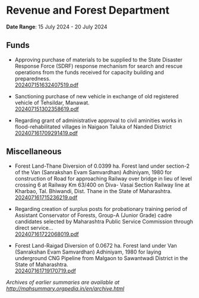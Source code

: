 # Revenue and Forest Department

**Date Range**: 15 July 2024 - 20 July 2024


## Funds
- Approving purchase of materials to be supplied to the State Disaster Response Force (SDRF) response mechanism for search and rescue operations from the funds received for capacity building and preparedness.\
  [202407151632407519.pdf](https://gr.maharashtra.gov.in/Site/Upload/Government%20Resolutions/English/202407151632407519.pdf)

- Sanctioning purchase of new vehicle in exchange of old registered vehicle of Tehsildar, Manawat.\
  [202407151302358619.pdf](https://gr.maharashtra.gov.in/Site/Upload/Government%20Resolutions/English/202407151302358619.pdf)

- Regarding grant of administrative approval to civil aminities works in flood-rehabilitated villages in Naigaon Taluka of Nanded District\
  [202407161709291419.pdf](https://gr.maharashtra.gov.in/Site/Upload/Government%20Resolutions/English/202407161709291419.pdf)

## Miscellaneous
- Forest Land-Thane Diversion of 0.0399 ha. Forest land under section-2 of the Van (Sanrakshan Evam Samvardhan) Adhiniyam, 1980 for construction of Road for approaching Railway over bridge in lieu of level crossing 6 at Railway Km 63/400 on Diva- Vasai Section Railway line at Kharbao, Tal. Bhiwandi, Dist. Thane in the State of Maharashtra.\
  [202407161715236219.pdf](https://gr.maharashtra.gov.in/Site/Upload/Government%20Resolutions/English/202407161715236219.pdf)

- Regarding creation of surplus posts for probationary training period of Assistant Conservator of Forests, Group-A (Junior Grade) cadre candidates selected by Maharashtra Public Service Commission through direct service...\
  [202407161722068019.pdf](https://gr.maharashtra.gov.in/Site/Upload/Government%20Resolutions/English/202407161722068019.pdf)

- Forest Land-Raigad Diversion of 0.0672 ha. Forest land under Van (Sanrakshan Evam Samvardhan) Adhiniyam, 1980 for laying underground CNG Pipeline from Malgaon to Sawantwadi District in the State of Maharashtra.\
  [202407161719170719.pdf](https://gr.maharashtra.gov.in/Site/Upload/Government%20Resolutions/English/202407161719170719.pdf)


*Archives of earlier summaries are available at http://mahsummary.orgpedia.in/en/archive.html*